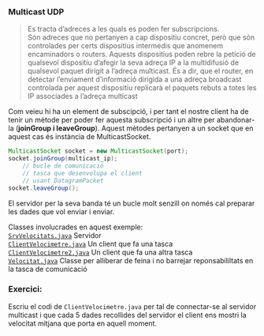 ### Multicast UDP  

>Es tracta d’adreces a les quals es poden fer subscripcions.  
>Són adreces que no pertanyen a cap dispositiu concret, però que són controlades per certs dispositius intermedis que anomenem encaminadors o routers. Aquests dispositius poden rebre la petició de qualsevol 
>dispositiu d’afegir la seva adreça IP a la multidifusió de qualsevol paquet dirigit a l’adreça multicast. 
>És a dir, que el router, en detectar l’enviament d’informació dirigida a una adreça broadcast controlada per aquest dispositiu replicarà el paquets
>rebuts a totes les IP associades a l’adreça multicast  

Com veieu hi ha un element de subscipció, i per tant el nostre client
ha de tenir un mètode per poder fer aquesta subscripció i un altre
per abandonar-la (**joinGroup i leaveGroup**). Aquest mètodes pertanyen
a un socket que en aquest cas és instància de MulticastSocket.

```java
MulticastSocket socket = new MulticastSocket(port);  
socket.joinGroup(multicast_ip);  
    // bucle de comunicació  
    // tasca que desenvolupa el client  
    // usant DatagramPacket  
socket.leaveGroup();  
```
El servidor per la seva banda té un bucle molt senzill on només cal preparar
les dades que vol enviar i enviar.  

Classes involucrades en aquest exemple:  
[`SrvVelocitats.java`](https://github.com/elpuig-dam/mp9-uf3-1920/blob/master/a5/SrvVelocitats.java) Servidor  
[`ClientVelocimetre.java`](https://github.com/elpuig-dam/mp9-uf3-1920/blob/master/a5/ClientVelocimetre.java) Un client que fa una tasca  
[`ClientVelocimetre2.java`](https://github.com/elpuig-dam/mp9-uf3-1920/blob/master/a5/ClientVelocimetre2.java) Un client que fa una altra tasca  
[`Velocitat.java`](https://github.com/elpuig-dam/mp9-uf3-1920/blob/master/a5/Velocitat.java) Classe per alliberar de feina i no barrejar reponsabililtats en la tasca de comunicació  

### Exercici:
Escriu el codi de `ClientVelocimetre.java` per tal de connectar-se al servidor multicast i que cada 5 dades recollides del servidor
el client ens mostri la velocitat mitjana que porta en aquell moment.
